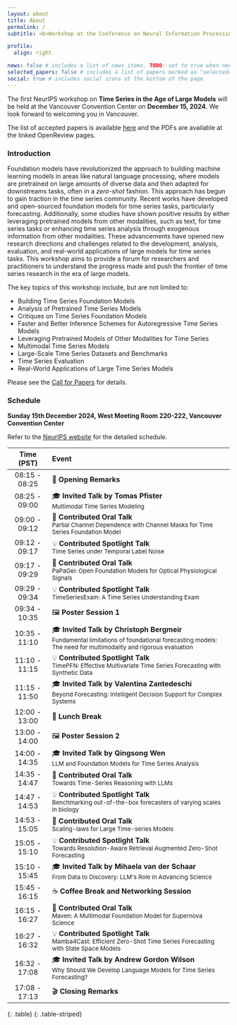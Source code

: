 ```yaml
---
layout: about
title: About
permalink: /
subtitle: <b>Workshop at the Conference on Neural Information Processing Systems (NeurIPS) 2024</b>

profile:
  align: right

news: false # includes a list of news items. TODO: set to true when needed
selected_papers: false # includes a list of papers marked as "selected={true}"
social: true # includes social icons at the bottom of the page
---
```


The first NeurIPS workshop on **Time Series in the Age of Large Models** will be held at the Vancouver Convention Center on **December 15, 2024**.
We look forward to welcoming you in Vancouver. 

The list of accepted papers is available [here](/accepted-papers/) and the PDFs are available at the linked OpenReview pages.

### Introduction

Foundation models have revolutionized the approach to building machine learning models in areas like natural language processing, where models are pretrained on large amounts of diverse data and then adapted for downstreams tasks, often in a _zero-shot_ fashion.
This approach has begun to gain traction in the time series community.
Recent works have developed and open-sourced foundation models for time series tasks, particularly forecasting.
Additionally, some studies have shown positive results by either leveraging pretrained models from other modalities, such as text, for time series tasks or enhancing time series analysis through exogenous information from other modalities.
These advancements have opened new research directions and challenges related to the development, analysis, evaluation, and real-world applications of large models for time series tasks.
This workshop aims to provide a forum for researchers and practitioners to understand the progress made and push the frontier of time series research in the era of large models.

The key topics of this workshop include, but are not limited to:
- Building Time Series Foundation Models
- Analysis of Pretrained Time Series Models
- Critiques on Time Series Foundation Models
- Faster and Better Inference Schemes for Autoregressive Time Series Models
- Leveraging Pretrained Models of Other Modalities for Time Series
- Multimodal Time Series Models
- Large-Scale Time Series Datasets and Benchmarks
- Time Series Evaluation
- Real-World Applications of Large Time Series Models

Please see the [Call for Papers](/call-for-papers/) for details.

### Schedule

**Sunday 15th December 2024, West Meeting Room 220-222, Vancouver Convention Center**

Refer to the [NeurIPS website](https://neurips.cc/virtual/2024/workshop/84712) for the detailed schedule.

| **Time (PST)**                                | **Event**                                                                                                                                                                   |
|:------------------------------------------:|:------------------------------------------------------------------------------------------------------------------------------------------------------------------------|
| 08:15 - 08:25                 | 🎤 **Opening Remarks**                                                                                                                                              |
| 08:25 - 09:00                 | 🎓 **Invited Talk by Tomas Pfister** <br /> <small>Multimodal Time Series Modeling<small/>                                                                                       |
| 09:00 - 09:12                 | 📢 **Contributed Oral Talk** <br /> <small>Partial Channel Dependence with Channel Masks for Time Series Foundation Model<small/>                                                                              |
| 09:12 - 09:17                 | 💡 **Contributed Spotlight Talk** <br /> <small>Time Series under Temporal Label Noise<small/>                                                                                                                 |
| 09:17 - 09:29                 | 📢 **Contributed Oral Talk** <br /> <small>PaPaGei: Open Foundation Models for Optical Physiological Signals<small/>                                                                                           |
| 09:29 - 09:34                 | 💡 **Contributed Spotlight Talk** <br /> <small>TimeSeriesExam: A Time Series Understanding Exam<small/>                                                                                                       |
| 09:34 - 10:35                 | 🖼️ **Poster Session 1**                                                                                                                                   |
| 10:35 - 11:10                 | 🎓 **Invited Talk by Christoph Bergmeir** <br /> <small>Fundamental limitations of foundational forecasting models: The need for multimodality and rigorous evaluation<small/>   |
| 11:10 - 11:15                 | 💡 **Contributed Spotlight Talk** <br /> <small>TimePFN: Effective Multivariate Time Series Forecasting with Synthetic Data<small/>                                                                            |
| 11:15 - 11:50                 | 🎓 **Invited Talk by Valentina Zantedeschi** <br /> <small>Beyond Forecasting: Intelligent Decision Support for Complex Systems<small/>                                          |
| 12:00 - 13:00                 | 🥗 **Lunch Break**                                                                                                                                                             |
| 13:00 - 14:00                 | 🖼️ **Poster Session 2**                                                                                                                                 |
| 14:00 - 14:35                 | 🎓 **Invited Talk by Qingsong Wen** <br /> <small>LLM and Foundation Models for Time Series Analysis<small/>                                                                     |
| 14:35 - 14:47                 | 📢 **Contributed Oral Talk** <br /> <small>Towards Time-Series Reasoning with LLMs<small/>                                                                                                                     |
| 14:47 - 14:53                 | 💡 **Contributed Spotlight Talk** <br /> <small>Benchmarking out-of-the-box forecasters of varying scales in biology<small/>                                                                                   |
| 14:53 - 15:05                 | 📢 **Contributed Oral Talk** <br /> <small>Scaling-laws for Large Time-series Models<small/>                                                                                                                   |
| 15:05 - 15:10                 | 💡 **Contributed Spotlight Talk** <br /> <small>Towards Resolution-Aware Retrieval Augmented Zero-Shot Forecasting<small/>                                                                                     |
| 15:10 - 15:45                 | 🎓 **Invited Talk by Mihaela van der Schaar** <br /> <small>From Data to Discovery: LLM's Role in Advancing Science<small/>                                              |                                                                                                                           |             |
| 15:45 - 16:15                 | ☕ **Coffee Break and Networking Session**                                                                                                                                     |
| 16:15 - 16:27                 | 📢 **Contributed Oral Talk** <br /> <small>Maven: A Multimodal Foundation Model for Supernova Science<small/>                                                                                                  |
| 16:27 - 16:32                 | 💡 **Contributed Spotlight Talk** <br /> <small>Mamba4Cast: Efficient Zero-Shot Time Series Forecasting with State Space Models<small/>                                                                        |
| 16:32 - 17:08                 | 🎓 **Invited Talk by Andrew Gordon Wilson** <br /> <small>Why Should We Develop Language Models for Time Series Forecasting?<small/>                                          |
| 17:08 - 17:13                 | 🎬 **Closing Remarks**                                          |
{: .table}
{: .table-striped}